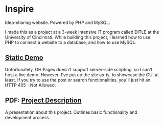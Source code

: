 # Inspire
Idea-sharing website. Powered by PHP and MySQL.

I made this as a project at a 3-week intensive IT program called DITLE at the University of Cincinnati. While building this project, I learned how to use PHP to connect a website to a database, and how to use MySQL.


## [Static Demo](https://vasilescur.github.io/Inspire/)
Unfortunately, GH Pages doesn't support server-side scripting, so I can't host a live demo. However, I've put up the site as-is, to showcase the GUI at least. If you try to use the post or search functionalities, you'll just hit an HTTP 405 - Not Allowed.

## PDF: [Project Description](https://vasilescur.github.io/Inspire/Inspire.pdf)
A presentation about this project. Outlines basic functionality and development process.
